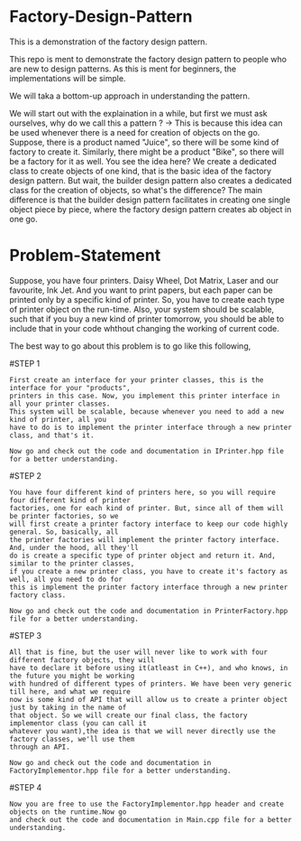 # Factory-Design-Pattern
This is a demonstration of the factory design pattern.

This repo is ment to demonstrate the factory design pattern to people who are new to design patterns.
As this is ment for beginners, the implementations will be simple.

We will taka a bottom-up approach in understanding the pattern.

We will start out with the explaination in a while, but first we must ask ourselves, 
why do we call this a pattern ?
->  This is because this idea can be used whenever there is a need for creation of objects on the go.
    Suppose, there is a product named "Juice", so there will be some kind of factory to create it.
    Similarly, there might be a product "Bike", so there will be a factory for it as well. You see the
    idea here? We create a dedicated class to create objects of one kind, that is the basic idea of the
    factory design pattern. But wait, the builder design pattern also creates a dedicated class for the
    creation of objects, so what's the difference? The main difference is that the builder design pattern
    facilitates in creating one single object piece by piece, where the factory design pattern creates
    ab object in one go.

# Problem-Statement
Suppose, you have four printers. Daisy Wheel, Dot Matrix, Laser and our favourite, Ink Jet. And you want to
print papers, but each paper can be printed only by a specific kind of printer. So, you have to create each
type of printer object on the run-time. Also, your system  should be scalable, such that if you buy a new
kind of printer tomorrow, you should be able to include that in your code whthout changing the working of
current code.

The best way to go about this problem is to go like this following,

#STEP 1

    First create an interface for your printer classes, this is the interface for your "products",
    printers in this case. Now, you implement this printer interface in all your printer classes.
    This system will be scalable, because whenever you need to add a new kind of printer, all you
    have to do is to implement the printer interface through a new printer class, and that's it.
    
    Now go and check out the code and documentation in IPrinter.hpp file for a better understanding.
    
#STEP 2

    You have four different kind of printers here, so you will require four different kind of printer
    factories, one for each kind of printer. But, since all of them will be printer factories, so we 
    will first create a printer factory interface to keep our code highly general. So, basically, all
    the printer factories will implement the printer factory interface. And, under the hood, all they'll
    do is create a specific type of printer object and return it. And, similar to the printer classes, 
    if you create a new printer class, you have to create it's factory as well, all you need to do for 
    this is implement the printer factory interface through a new printer factory class.
    
    Now go and check out the code and documentation in PrinterFactory.hpp file for a better understanding.
    
#STEP 3
    
    All that is fine, but the user will never like to work with four different factory objects, they will
    have to declare it before using it(atleast in C++), and who knows, in the future you might be working
    with hundred of different types of printers. We have been very generic till here, and what we require
    now is some kind of API that will allow us to create a printer object just by taking in the name of
    that object. So we will create our final class, the factory implementor class (you can call it
    whatever you want),the idea is that we will never directly use the factory classes, we'll use them
    through an API.
    
    Now go and check out the code and documentation in FactoryImplementor.hpp file for a better understanding.
    
#STEP 4

    Now you are free to use the FactoryImplementor.hpp header and create objects on the runtime.Now go
    and check out the code and documentation in Main.cpp file for a better understanding.

